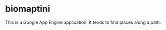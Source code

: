 biomaptini
==========
This is a Google App Engine application. It tends to find places along a path.
